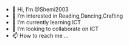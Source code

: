 - 👋 Hi, I’m @Shemi2003
- 👀 I’m interested in Reading,Dancing,Crafting 
- 🌱 I’m currently learning ICT
- 💞️ I’m looking to collaborate on ICT
- 📫 How to reach me ...

<!---
Shemi2003/Shemi2003 is a ✨ special ✨ repository because its `README.md` (this file) appears on your GitHub profile.
You can click the Preview link to take a look at your changes.
--->
